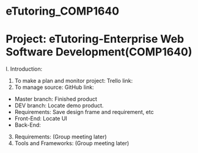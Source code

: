 # eTutoring_COMP1640
# Project: eTutoring-Enterprise Web Software Development(COMP1640)

I. Introduction:

1. To make a plan and monitor project: Trello
link:
2. To manage source: GitHub
link:
 + Master branch: Finished product
 + DEV branch: Locate demo product.
 + Requirements: Save design frame and requirement, etc
 + Front-End: Locate UI
 + Back-End:

3. Requirements:
(Group meeting later)
4. Tools and Frameworks:
(Group meeting later)
